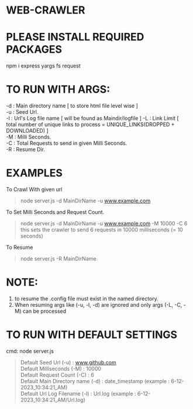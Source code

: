 # WEB-CRAWLER

# PLEASE INSTALL REQUIRED PACKAGES
npm i express yargs fs request

# TO RUN WITH ARGS:
-d : Main directory name [ to store html file level wise ] <br/>
-u : Seed Url. <br/>
-l : Url's Log file name [ will be found as Maindir/logfile ]
-L : Link Limit [ total number of unique links to process = UNIQUE_LINKS(DROPPED + DOWNLOADED) ] <br/>
-M : Milli Seconds. <br/>
-C : Total Requests to send in given Milli Seconds. <br/>
-R : Resume Dir. <br/>

# EXAMPLES
To Crawl With given url
> node server.js -d MainDirName -u www.example.com

To Set Milli Seconds and Request Count.
> node server.js -d MainDirName -u www.example.com -M 10000 -C 6
this sets the crawler to send 6 requests in 10000 milliseconds (= 10 seconds)

To Resume 
> node server.js -R MainDirName
# NOTE: 
1. to resume the .config file must exist in the named directory.
2. When resuming args like (-u, -l, -d) are ignored and only args (-L, -C, -M) can be processed

# TO RUN WITH DEFAULT SETTINGS
cmd: node server.js
> Default Seed Url (-u) : www.github.com <br/>
> Default Milliseconds (-M) : 10000 <br/>
> Default Request Count (-C) : 6 <br/>
> Default Main Directory name (-d) : date_timestamp (example : 6-12-2023_10:34:21_AM) <br/>
> Default Url Log Filename (-l) : Url.log (example : 6-12-2023_10:34:21_AM/Url.log) <br/>
